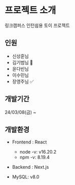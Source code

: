 # 프로젝트 소개
링크캠퍼스 인턴쉽용 토이 프로젝트

## 인원
- 신상훈님
- 김기범님 🥲
- 윤다빈님
- 이수민님
- 장영주님 ✅

## 개발기간
24/03/08(금) ~

## 개발환경
- Frontend : React
  - node -v: v16.20.2
  - npm -v: 8.19.4
 
- Backend : Next.js
- MySQL: v8.0
